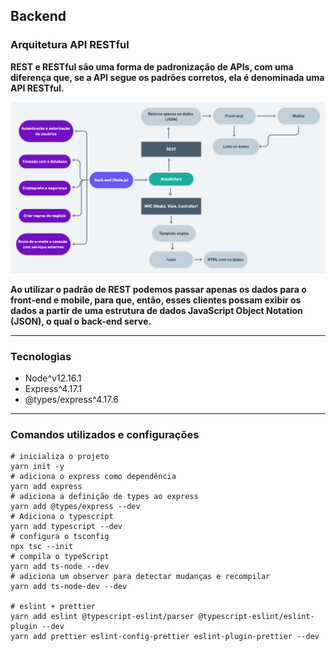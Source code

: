 ## Backend

### Arquitetura API RESTful

**REST e RESTful são uma forma de padronização de APIs, com uma diferença que, se a API segue os padrões corretos, ela é denominada uma API RESTful.**

<img src="https://raw.githubusercontent.com/rwietter/e-coleta/master/.github/architecture/NLW%402x.png" width="900px" alt="arquitetura do back-end">

**Ao utilizar o padrão de REST podemos passar apenas os dados para o front-end e mobile, para que, então, esses clientes possam exibir os dados a partir de uma estrutura de dados JavaScript Object Notation (JSON), o qual o back-end serve.**

---

### Tecnologias

- Node^v12.16.1
- Express^4.17.1
- @types/express^4.17.6

---

### Comandos utilizados e configurações

```shell
# inicializa o projeto
yarn init -y
# adiciona o express como dependência
yarn add express
# adiciona a definição de types ao express
yarn add @types/express --dev
# Adiciona o typescript
yarn add typescript --dev
# configura o tsconfig
npx tsc --init
# compila o typeScript
yarn add ts-node --dev
# adiciona um observer para detectar mudanças e recompilar
yarn add ts-node-dev --dev

# eslint + prettier
yarn add eslint @typescript-eslint/parser @typescript-eslint/eslint-plugin --dev
yarn add prettier eslint-config-prettier eslint-plugin-prettier --dev
```
